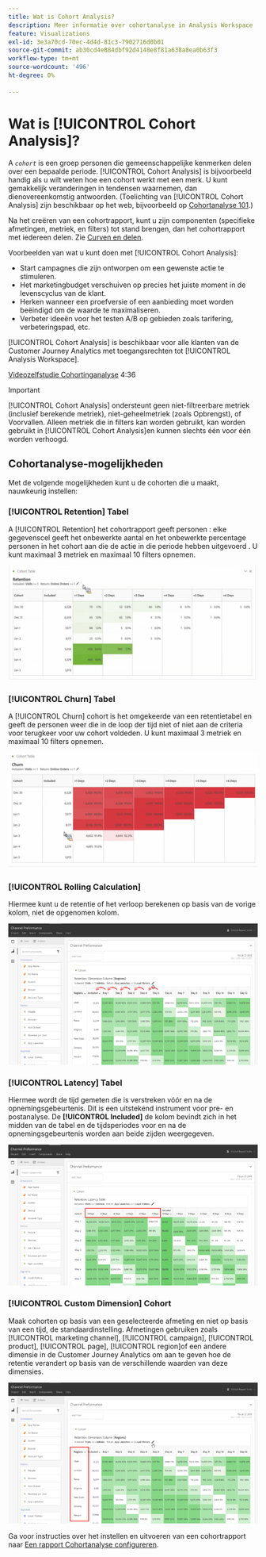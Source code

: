 ```yaml
---
title: Wat is Cohort Analysis?
description: Meer informatie over cohortanalyse in Analysis Workspace
feature: Visualizations
exl-id: 3e3a70cd-70ec-4d4d-81c3-7902716d0b01
source-git-commit: ab30cd4e884dbf92d4148e8f81a638a8ea0b63f3
workflow-type: tm+mt
source-wordcount: '496'
ht-degree: 0%

---
```


# Wat is [!UICONTROL Cohort Analysis]?

A *`cohort`* is een groep personen die gemeenschappelijke kenmerken delen over een bepaalde periode. [!UICONTROL Cohort Analysis] is bijvoorbeeld handig als u wilt weten hoe een cohort werkt met een merk. U kunt gemakkelijk veranderingen in tendensen waarnemen, dan dienovereenkomstig antwoorden. (Toelichting van [!UICONTROL Cohort Analysis] zijn beschikbaar op het web, bijvoorbeeld op [Cohortanalyse 101](https://en.wikipedia.org/wiki/Cohort_analysis).)

Na het creëren van een cohortrapport, kunt u zijn componenten (specifieke afmetingen, metriek, en filters) tot stand brengen, dan het cohortrapport met iedereen delen. Zie [Curven en delen](/help/analysis-workspace/curate-share/curate.md).

Voorbeelden van wat u kunt doen met [!UICONTROL Cohort Analysis]:

* Start campagnes die zijn ontworpen om een gewenste actie te stimuleren.
* Het marketingbudget verschuiven op precies het juiste moment in de levenscyclus van de klant.
* Herken wanneer een proefversie of een aanbieding moet worden beëindigd om de waarde te maximaliseren.
* Verbeter ideeën voor het testen A/B op gebieden zoals tarifering, verbeteringspad, etc.

[!UICONTROL Cohort Analysis] is beschikbaar voor alle klanten van de Customer Journey Analytics met toegangsrechten tot [!UICONTROL Analysis Workspace].

[Videozelfstudie Cohortinganalyse](https://experienceleague.adobe.com/docs/analytics-learn/tutorials/analysis-workspace/cohort-analysis/cohort-analysis-workspace.html) 4:36

>[!IMPORTANT]
>
>[!UICONTROL Cohort Analysis] ondersteunt geen niet-filtreerbare metriek (inclusief berekende metriek), niet-geheelmetriek (zoals Opbrengst), of Voorvallen. Alleen metriek die in filters kan worden gebruikt, kan worden gebruikt in [!UICONTROL Cohort Analysis]en kunnen slechts één voor één worden verhoogd.

## Cohortanalyse-mogelijkheden

Met de volgende mogelijkheden kunt u de cohorten die u maakt, nauwkeurig instellen:

### [!UICONTROL Retention] Tabel

A [!UICONTROL Retention] het cohortrapport geeft personen : elke gegevenscel geeft het onbewerkte aantal en het onbewerkte percentage personen in het cohort aan die de actie in die periode hebben uitgevoerd . U kunt maximaal 3 metriek en maximaal 10 filters opnemen.

![Een rapport van de Rention Cohort waarin de eenheden en het percentage personen in de cohort worden weergegeven.](assets/retention-report.png)

### [!UICONTROL Churn] Tabel

A [!UICONTROL Churn] cohort is het omgekeerde van een retentietabel en geeft de personen weer die in de loop der tijd niet of niet aan de criteria voor terugkeer voor uw cohort voldeden. U kunt maximaal 3 metriek en maximaal 10 filters opnemen.

![Een Churn-tabel met de eenheden en het percentage personen die niet aan de retourcriteria voor een cohort voldeden.](assets/churn-report.png)

### [!UICONTROL Rolling Calculation]

Hiermee kunt u de retentie of het verloop berekenen op basis van de vorige kolom, niet de opgenomen kolom.

![Een rapport van het behoud van de Cohort dat berekeningen toont die op een vorige kolom van gegevens worden gebaseerd.](assets/cohort-rolling-calculation.png)

### [!UICONTROL Latency] Tabel

Hiermee wordt de tijd gemeten die is verstreken vóór en na de opnemingsgebeurtenis. Dit is een uitstekend instrument voor pre- en postanalyse. De **[!UICONTROL Included]** de kolom bevindt zich in het midden van de tabel en de tijdsperiodes voor en na de opnemingsgebeurtenis worden aan beide zijden weergegeven.

![Een Cohort-rapport met de verstreken tijd voor en na een gebeurtenis.](assets/cohort-latency.png)

### [!UICONTROL Custom Dimension] Cohort

Maak cohorten op basis van een geselecteerde afmeting en niet op basis van een tijd, de standaardinstelling. Afmetingen gebruiken zoals [!UICONTROL marketing channel], [!UICONTROL campaign], [!UICONTROL product], [!UICONTROL page], [!UICONTROL region]of een andere dimensie in de Customer Journey Analytics om aan te geven hoe de retentie verandert op basis van de verschillende waarden van deze dimensies.

![Een rapport van de Cohort dat aangepast rapport met geselecteerde dimensies niet de standaardop tijd-gebaseerde cohort toont.](assets/cohort-customizable-cohort-row.png)

Ga voor instructies over het instellen en uitvoeren van een cohortrapport naar [Een rapport Cohortanalyse configureren](/help/analysis-workspace/visualizations/cohort-table/t-cohort.md).
